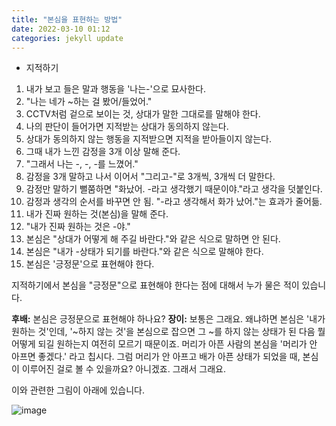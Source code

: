 ```yaml
---
title: "본심을 표현하는 방법"
date: 2022-03-10 01:12
categories: jekyll update
---
```


* 지적하기
1. 내가 보고 들은 말과 행동을 '나는-'으로 묘사한다.
  1. "나는 네가 ~하는 걸 봤어/들었어."
  2. CCTV처럼 겉으로 보이는 것, 상대가 말한 그대로를 말해야 한다. 
  3. 나의 판단이 들어가면 지적받는 상대가 동의하지 않는다.
  4. 상대가 동의하지 않는 행동을 지적받으면 지적을 받아들이지 않는다.
2. 그때 내가 느낀 감정을 3개 이상 말해 준다.
  1. "그래서 나는 -, -, -를 느꼈어."
  2. 감정을 3개 말하고 나서 이어서 "그리고-"로 3개씩, 3개씩 더 말한다.
  3. 감정만 말하기 뻘쭘하면 "화났어. -라고 생각했기 때문이야."라고 생각을 덧붙인다.
  4. 감정과 생각의 순서를 바꾸면 안 됨. "-라고 생각해서 화가 났어."는 효과가 줄어듦.
3. 내가 진짜 원하는 것(본심)을 말해 준다.
  1. "내가 진짜 원하는 것은 -야."
  2. 본심은 "상대가 어떻게 해 주길 바란다."와 같은 식으로 말하면 안 된다.
  3. 본심은 "내가 -상태가 되기를 바란다."와 같은 식으로 말해야 한다.
  4. 본심은 '긍정문'으로 표현해야 한다.

지적하기에서 본심을 "긍정문"으로 표현해야 한다는 점에 대해서 누가 물은 적이 있습니다. 

**후배:** 본심은 긍정문으로 표현해야 하나요?
**장이:** 보통은 그래요. 왜냐하면 본심은 '내가 원하는 것'인데, '~하지 않는 것'을 본심으로 잡으면 그 ~를 하지 않는 상태가 된 다음 뭘 어떻게 되길 원하는지 여전히 모르기 때문이죠. 머리가 아픈 사람의 본심을 '머리가 안 아프면 좋겠다.' 라고 칩시다. 그럼 머리가 안 아프고 배가 아픈 상태가 되었을 때, 본심이 이루어진 걸로 볼 수 있을까요? 아니겠죠. 그래서 그래요.

이와 관련한 그림이 아래에 있습니다.
	
![image](http://zipnumsa.github.io/media/bonsim.png)
